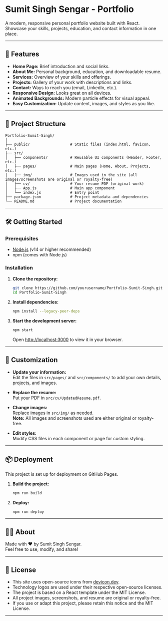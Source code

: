 # Sumit Singh Sengar - Portfolio

A modern, responsive personal portfolio website built with React.  
Showcase your skills, projects, education, and contact information in one place.

---

## 🚀 Features

- **Home Page:** Brief introduction and social links.
- **About Me:** Personal background, education, and downloadable resume.
- **Services:** Overview of your skills and offerings.
- **Projects:** Gallery of your work with descriptions and links.
- **Contact:** Ways to reach you (email, LinkedIn, etc.).
- **Responsive Design:** Looks great on all devices.
- **Animated Backgrounds:** Modern particle effects for visual appeal.
- **Easy Customization:** Update content, images, and styles as you like.

---

## 📂 Project Structure

```
Portfolio-Sumit-Singh/
│
├── public/                  # Static files (index.html, favicon, etc.)
├── src/
│   ├── components/          # Reusable UI components (Header, Footer, etc.)
│   ├── pages/               # Main pages (Home, About, Projects, etc.)
│   ├── img/                 # Images used in the site (all images/screenshots are original or royalty-free)
│   ├── cv/                  # Your resume PDF (original work)
│   ├── App.js               # Main app component
│   └── index.js             # Entry point
├── package.json             # Project metadata and dependencies
└── README.md                # Project documentation
```

---

## 🛠️ Getting Started

### Prerequisites

- [Node.js](https://nodejs.org/) (v14 or higher recommended)
- npm (comes with Node.js)

### Installation

1. **Clone the repository:**
   ```sh
   git clone https://github.com/yourusername/Portfolio-Sumit-Singh.git
   cd Portfolio-Sumit-Singh
   ```

2. **Install dependencies:**
   ```sh
   npm install --legacy-peer-deps
   ```

3. **Start the development server:**
   ```sh
   npm start
   ```
   Open [http://localhost:3000](http://localhost:3000) to view it in your browser.

---

## 📝 Customization

- **Update your information:**  
  Edit the files in `src/pages/` and `src/components/` to add your own details, projects, and images.

- **Replace the resume:**  
  Put your PDF in `src/cv/UpdatedResume.pdf`.

- **Change images:**  
  Replace images in `src/img/` as needed.  
  **Note:** All images and screenshots used are either original or royalty-free.

- **Edit styles:**  
  Modify CSS files in each component or page for custom styling.

---

## 📦 Deployment

This project is set up for deployment on GitHub Pages.

1. **Build the project:**
   ```sh
   npm run build
   ```

2. **Deploy:**
   ```sh
   npm run deploy
   ```

---

## 🙋‍♂️ About

Made with ❤️ by Sumit Singh Sengar.  
Feel free to use, modify, and share!

---

## 📄 License

- This site uses open-source icons from [devicon.dev](https://devicon.dev/).
- Technology logos are used under their respective open-source licenses.
- The project is based on a React template under the MIT License.
- All project images, screenshots, and resume are original or royalty-free.
- If you use or adapt this project, please retain this notice and the MIT License.

---

